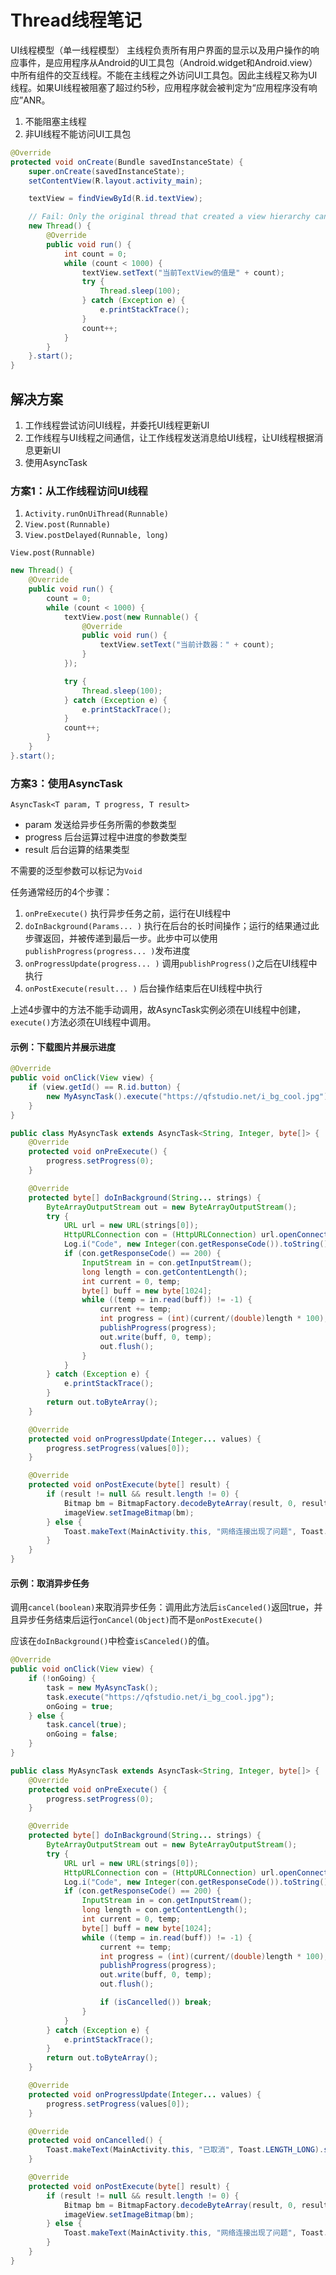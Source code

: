 # Thread线程笔记

UI线程模型（单一线程模型） 主线程负责所有用户界面的显示以及用户操作的响应事件，是应用程序从Android的UI工具包（Android.widget和Android.view）中所有组件的交互线程。不能在主线程之外访问UI工具包。因此主线程又称为UI线程。如果UI线程被阻塞了超过约5秒，应用程序就会被判定为“应用程序没有响应”ANR。

1. 不能阻塞主线程
2. 非UI线程不能访问UI工具包

```java
@Override
protected void onCreate(Bundle savedInstanceState) {
    super.onCreate(savedInstanceState);
    setContentView(R.layout.activity_main);

    textView = findViewById(R.id.textView);

    // Fail: Only the original thread that created a view hierarchy can touch its views.
    new Thread() {
        @Override
        public void run() {
            int count = 0;
            while (count < 1000) {
                textView.setText("当前TextView的值是" + count);
                try {
                    Thread.sleep(100);
                } catch (Exception e) {
                    e.printStackTrace();
                }
                count++;
            }
        }
    }.start();
}
```

## 解决方案

1. 工作线程尝试访问UI线程，并委托UI线程更新UI
2. 工作线程与UI线程之间通信，让工作线程发送消息给UI线程，让UI线程根据消息更新UI
3. 使用AsyncTask

### 方案1：从工作线程访问UI线程

1. `Activity.runOnUiThread(Runnable)`
2. `View.post(Runnable)`
3. `View.postDelayed(Runnable, long)`

`View.post(Runnable)`

```java
new Thread() {
    @Override
    public void run() {
        count = 0;
        while (count < 1000) {
            textView.post(new Runnable() {
                @Override
                public void run() {
                    textView.setText("当前计数器：" + count);
                }
            });

            try {
                Thread.sleep(100);
            } catch (Exception e) {
                e.printStackTrace();
            }
            count++;
        }
    }
}.start();
```

### 方案3：使用AsyncTask

`AsyncTask<T param, T progress, T result>`

- param 发送给异步任务所需的参数类型
- progress 后台运算过程中进度的参数类型
- result 后台运算的结果类型

不需要的泛型参数可以标记为`Void`

任务通常经历的4个步骤：

1. `onPreExecute()` 执行异步任务之前，运行在UI线程中
2. `doInBackground(Params... )` 执行在后台的长时间操作；运行的结果通过此步骤返回，并被传递到最后一步。此步中可以使用`publishProgress(progress... )`发布进度
3. `onProgressUpdate(progress... )` 调用`publishProgress()`之后在UI线程中执行
4. `onPostExecute(result... )` 后台操作结束后在UI线程中执行

上述4步骤中的方法不能手动调用，故AsyncTask实例必须在UI线程中创建，`execute()`方法必须在UI线程中调用。

#### 示例：下载图片并展示进度

```java
@Override
public void onClick(View view) {
    if (view.getId() == R.id.button) {
        new MyAsyncTask().execute("https://qfstudio.net/i_bg_cool.jpg");
    }
}

public class MyAsyncTask extends AsyncTask<String, Integer, byte[]> {
    @Override
    protected void onPreExecute() {
        progress.setProgress(0);
    }

    @Override
    protected byte[] doInBackground(String... strings) {
        ByteArrayOutputStream out = new ByteArrayOutputStream();
        try {
            URL url = new URL(strings[0]);
            HttpURLConnection con = (HttpURLConnection) url.openConnection();
            Log.i("Code", new Integer(con.getResponseCode()).toString());
            if (con.getResponseCode() == 200) {
                InputStream in = con.getInputStream();
                long length = con.getContentLength();
                int current = 0, temp;
                byte[] buff = new byte[1024];
                while ((temp = in.read(buff)) != -1) {
                    current += temp;
                    int progress = (int)(current/(double)length * 100);
                    publishProgress(progress);
                    out.write(buff, 0, temp);
                    out.flush();
                }
            }
        } catch (Exception e) {
            e.printStackTrace();
        }
        return out.toByteArray();
    }

    @Override
    protected void onProgressUpdate(Integer... values) {
        progress.setProgress(values[0]);
    }

    @Override
    protected void onPostExecute(byte[] result) {
        if (result != null && result.length != 0) {
            Bitmap bm = BitmapFactory.decodeByteArray(result, 0, result.length);
            imageView.setImageBitmap(bm);
        } else {
            Toast.makeText(MainActivity.this, "网络连接出现了问题", Toast.LENGTH_LONG).show();
        }
    }
}
```

#### 示例：取消异步任务

调用`cancel(boolean)`来取消异步任务：调用此方法后`isCanceled()`返回true，并且异步任务结束后运行`onCancel(Object)`而不是`onPostExecute()`

应该在`doInBackground()`中检查`isCanceled()`的值。

```java
@Override
public void onClick(View view) {
    if (!onGoing) {
        task = new MyAsyncTask();
        task.execute("https://qfstudio.net/i_bg_cool.jpg");
        onGoing = true;
    } else {
        task.cancel(true);
        onGoing = false;
    }
}

public class MyAsyncTask extends AsyncTask<String, Integer, byte[]> {
    @Override
    protected void onPreExecute() {
        progress.setProgress(0);
    }

    @Override
    protected byte[] doInBackground(String... strings) {
        ByteArrayOutputStream out = new ByteArrayOutputStream();
        try {
            URL url = new URL(strings[0]);
            HttpURLConnection con = (HttpURLConnection) url.openConnection();
            Log.i("Code", new Integer(con.getResponseCode()).toString());
            if (con.getResponseCode() == 200) {
                InputStream in = con.getInputStream();
                long length = con.getContentLength();
                int current = 0, temp;
                byte[] buff = new byte[1024];
                while ((temp = in.read(buff)) != -1) {
                    current += temp;
                    int progress = (int)(current/(double)length * 100);
                    publishProgress(progress);
                    out.write(buff, 0, temp);
                    out.flush();

                    if (isCancelled()) break;
                }
            }
        } catch (Exception e) {
            e.printStackTrace();
        }
        return out.toByteArray();
    }

    @Override
    protected void onProgressUpdate(Integer... values) {
        progress.setProgress(values[0]);
    }

    @Override
    protected void onCancelled() {
        Toast.makeText(MainActivity.this, "已取消", Toast.LENGTH_LONG).show();
    }

    @Override
    protected void onPostExecute(byte[] result) {
        if (result != null && result.length != 0) {
            Bitmap bm = BitmapFactory.decodeByteArray(result, 0, result.length);
            imageView.setImageBitmap(bm);
        } else {
            Toast.makeText(MainActivity.this, "网络连接出现了问题", Toast.LENGTH_LONG).show();
        }
    }
}
```
